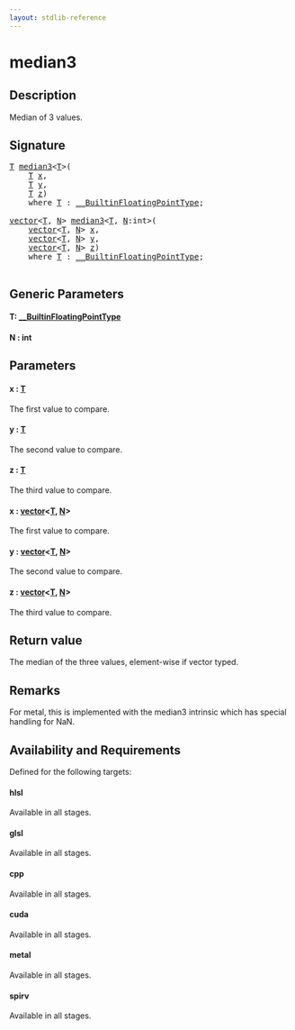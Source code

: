 ```yaml
---
layout: stdlib-reference
---
```


# median3

## Description

Median of 3 values.



## Signature 

<pre>
<a href="median3.html#typeparam-T" class="code_type">T</a> <a href="median3.html">median3</a>&lt;<a href="median3.html#typeparam-T" class="code_type">T</a>&gt;(
    <a href="median3.html#typeparam-T" class="code_type">T</a> <a href="median3.html#decl-x" class="code_param">x</a>,
    <a href="median3.html#typeparam-T" class="code_type">T</a> <a href="median3.html#decl-y" class="code_param">y</a>,
    <a href="median3.html#typeparam-T" class="code_type">T</a> <a href="median3.html#decl-z" class="code_param">z</a>)
    <span class='code_keyword'>where</span> <a href="median3.html#typeparam-T" class="code_type">T</a> : <a href="../interfaces/0_builtinfloatingpointtype-029hm/index.html" class="code_type">__BuiltinFloatingPointType</a>;

<a href="../types/vector/index.html" class="code_type">vector</a>&lt;<a href="median3.html#typeparam-T" class="code_type">T</a>, <a href="median3.html#decl-N" class="code_var">N</a>&gt; <a href="median3.html">median3</a>&lt;<a href="median3.html#typeparam-T" class="code_type">T</a>, <a href="median3.html#decl-N" class="code_var">N</a>:<span class="code_keyword">int</span>&gt;(
    <a href="../types/vector/index.html" class="code_type">vector</a>&lt;<a href="median3.html#typeparam-T" class="code_type">T</a>, <a href="median3.html#decl-N" class="code_var">N</a>&gt; <a href="median3.html#decl-x" class="code_param">x</a>,
    <a href="../types/vector/index.html" class="code_type">vector</a>&lt;<a href="median3.html#typeparam-T" class="code_type">T</a>, <a href="median3.html#decl-N" class="code_var">N</a>&gt; <a href="median3.html#decl-y" class="code_param">y</a>,
    <a href="../types/vector/index.html" class="code_type">vector</a>&lt;<a href="median3.html#typeparam-T" class="code_type">T</a>, <a href="median3.html#decl-N" class="code_var">N</a>&gt; <a href="median3.html#decl-z" class="code_param">z</a>)
    <span class='code_keyword'>where</span> <a href="median3.html#typeparam-T" class="code_type">T</a> : <a href="../interfaces/0_builtinfloatingpointtype-029hm/index.html" class="code_type">__BuiltinFloatingPointType</a>;

</pre>

## Generic Parameters

####  <a id="typeparam-T"></a>T: [\_\_BuiltinFloatingPointType](../interfaces/0_builtinfloatingpointtype-029hm/index.html)
####  <a id="decl-N"></a>N  : int

## Parameters

####  <a id="decl-x"></a>x  : [T](median3.html#typeparam-T)
The first value to compare.

####  <a id="decl-y"></a>y  : [T](median3.html#typeparam-T)
The second value to compare.

####  <a id="decl-z"></a>z  : [T](median3.html#typeparam-T)
The third value to compare.

####  <a id="decl-x"></a>x  : [vector](../types/vector/index.html)\<[T](../types/vector/index.html#typeparam-T), [N](../types/vector/index.html#decl-N)\>
The first value to compare.

####  <a id="decl-y"></a>y  : [vector](../types/vector/index.html)\<[T](../types/vector/index.html#typeparam-T), [N](../types/vector/index.html#decl-N)\>
The second value to compare.

####  <a id="decl-z"></a>z  : [vector](../types/vector/index.html)\<[T](../types/vector/index.html#typeparam-T), [N](../types/vector/index.html#decl-N)\>
The third value to compare.


## Return value
The median of the three values, element-wise if vector typed.

## Remarks
For metal, this is implemented with the median3 intrinsic which has special handling for NaN.


## Availability and Requirements

Defined for the following targets:

#### hlsl
Available in all stages.

#### glsl
Available in all stages.

#### cpp
Available in all stages.

#### cuda
Available in all stages.

#### metal
Available in all stages.

#### spirv
Available in all stages.



